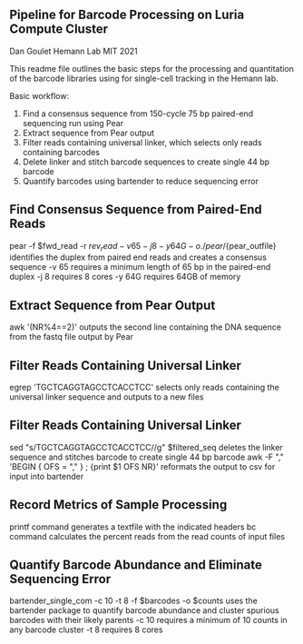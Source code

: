 ## Pipeline for Barcode Processing on Luria Compute Cluster ##
Dan Goulet Hemann Lab MIT 2021

This readme file outlines the basic steps for the processing and quantitation of the barcode libraries using for single-cell tracking in the Hemann lab.

Basic workflow:
1) Find a consensus sequence from 150-cycle 75 bp paired-end sequencing run using Pear
2) Extract sequence from Pear output
3) Filter reads containing universal linker, which selects only reads containing barcodes
4) Delete linker and stitch barcode sequences to create single 44 bp barcode
5) Quantify barcodes using bartender to reduce sequencing error

## Find Consensus Sequence from Paired-End Reads ##
pear -f $fwd_read -r $rev_read -v 65 -j 8 -y 64G -o ./pear/${pear_outfile} identifies the duplex from paired end reads and creates a consensus sequence
-v 65 requires a minimum length of 65 bp in the paired-end duplex
-j 8 requires 8 cores
-y 64G requires 64GB of memory

## Extract Sequence from Pear Output ##
awk '(NR%4==2)' outputs the second line containing the DNA sequence from the fastq file output by Pear

## Filter Reads Containing Universal Linker ##
egrep 'TGCTCAGGTAGCCTCACCTCC' selects only reads containing the universal linker sequence and outputs to a new files

## Filter Reads Containing Universal Linker ##
sed "s/TGCTCAGGTAGCCTCACCTCC//g" $filtered_seq deletes the linker sequence and stitches barcode to create single 44 bp barcode
awk -F "," 'BEGIN { OFS = "," } ; {print $1 OFS NR}' reformats the output to csv for input into bartender

## Record Metrics of Sample Processing ##
printf command generates a textfile with the indicated headers
bc command calculates the percent reads from the read counts of input files

## Quantify Barcode Abundance and Eliminate Sequencing Error ##
bartender_single_com -c 10 -t 8 -f $barcodes -o $counts uses the bartender package to quantify barcode abundance and cluster spurious barcodes with their likely parents
-c 10 requires a minimum of 10 counts in any barcode cluster
-t 8 requires 8 cores 
